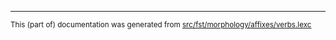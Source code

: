 

* * *

<small>This (part of) documentation was generated from [src/fst/morphology/affixes/verbs.lexc](https://github.com/giellalt/lang-ipk/blob/main/src/fst/morphology/affixes/verbs.lexc)</small>
